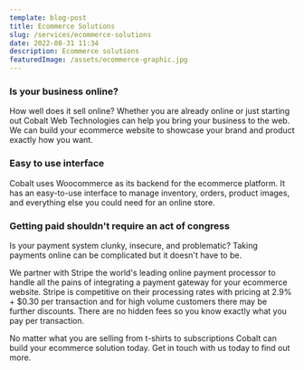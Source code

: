 ```yaml
---
template: blog-post
title: Ecommerce Solutions
slug: /services/ecommerce-solutions
date: 2022-08-31 11:34
description: Ecommerce solutions
featuredImage: /assets/ecommerce-graphic.jpg
---
```


### Is your business online?
How well does it sell online? Whether you are already online or just starting out Cobalt Web Technologies can help you bring your business to the web. We can build your ecommerce website to showcase your brand and product exactly how you want.

### Easy to use interface
Cobalt uses Woocommerce as its backend for the ecommerce platform. It has an easy-to-use interface to manage inventory, orders, product images, and everything else you could need for an online store.


### Getting paid shouldn't require an act of congress
Is your payment system clunky, insecure, and problematic? Taking payments online can be complicated but it doesn't have to be. 

We partner with Stripe the world's leading online payment processor to handle all the pains of integrating a payment gateway for your ecommerce website. Stripe is competitive on their processing rates with pricing at 2.9% + $0.30 per transaction and for high volume customers there may be further discounts. There are no hidden fees so you know exactly what you pay per transaction. 

No matter what you are selling from t-shirts to subscriptions Cobalt can build your ecommerce solution today. Get in touch with us today to find out more.